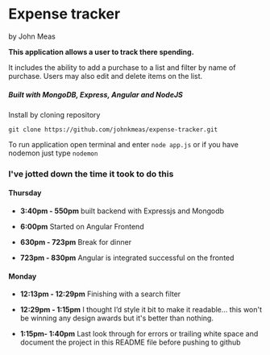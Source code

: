 # Expense tracker

by John Meas

**This application allows a user to track there spending.**

It includes the ability to add a purchase to a list and filter by name of purchase. Users may also edit and delete
items on the list.

##### Built with MongoDB, Express, Angular and NodeJS



Install by cloning repository 


`git clone https://github.com/johnkmeas/expense-tracker.git`

To run application open terminal and enter
`node app.js` or if you have nodemon just type `nodemon`


### I've jotted down the time it took to do this

#### Thursday

* **3:40pm - 550pm**
built backend with Expressjs and Mongodb

* **6:00pm** Started on Angular Frontend

* **630pm - 723pm** Break for dinner

* **723pm - 830pm** Angular is integrated successful on the fronted

#### Monday
* **12:13pm - 12:29pm** Finishing with a search filter

* **12:29pm - 1:15pm** I thought I’d style it bit to make it readable... this won't be winning any design awards but it's better than nothing.

* **1:15pm- 1:40pm** Last look through for errors or trailing white space and document the project in this README file before pushing to github
